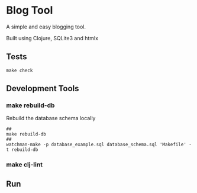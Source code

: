 # Blog Tool

A simple and easy blogging tool.

Built using Clojure, SQLite3 and htmlx

## Tests

```shell
make check
```

## Development Tools

### make rebuild-db

Rebuild the database schema locally

```shell
##
make rebuild-db
##
watchman-make -p database_example.sql database_schema.sql 'Makefile' -t rebuild-db
```

### make clj-lint

## Run

```shell
```
